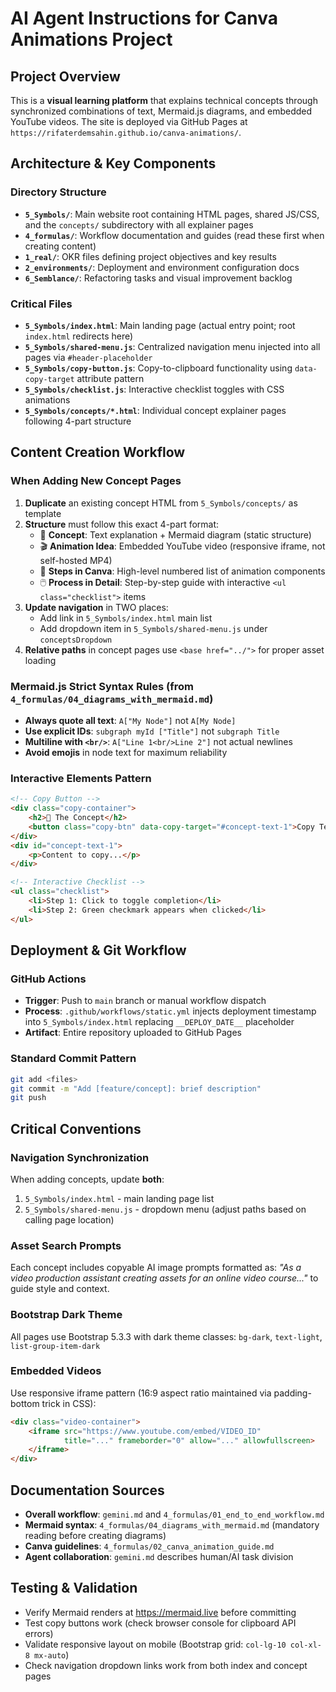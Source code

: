 # AI Agent Instructions for Canva Animations Project

## Project Overview
This is a **visual learning platform** that explains technical concepts through synchronized combinations of text, Mermaid.js diagrams, and embedded YouTube videos. The site is deployed via GitHub Pages at `https://rifaterdemsahin.github.io/canva-animations/`.

## Architecture & Key Components

### Directory Structure
- **`5_Symbols/`**: Main website root containing HTML pages, shared JS/CSS, and the `concepts/` subdirectory with all explainer pages
- **`4_formulas/`**: Workflow documentation and guides (read these first when creating content)
- **`1_real/`**: OKR files defining project objectives and key results
- **`2_environments/`**: Deployment and environment configuration docs
- **`6_Semblance/`**: Refactoring tasks and visual improvement backlog

### Critical Files
- **`5_Symbols/index.html`**: Main landing page (actual entry point; root `index.html` redirects here)
- **`5_Symbols/shared-menu.js`**: Centralized navigation menu injected into all pages via `#header-placeholder`
- **`5_Symbols/copy-button.js`**: Copy-to-clipboard functionality using `data-copy-target` attribute pattern
- **`5_Symbols/checklist.js`**: Interactive checklist toggles with CSS animations
- **`5_Symbols/concepts/*.html`**: Individual concept explainer pages following 4-part structure

## Content Creation Workflow

### When Adding New Concept Pages
1. **Duplicate** an existing concept HTML from `5_Symbols/concepts/` as template
2. **Structure** must follow this exact 4-part format:
   - 🧠 **Concept**: Text explanation + Mermaid diagram (static structure)
   - 🎬 **Animation Idea**: Embedded YouTube video (responsive iframe, not self-hosted MP4)
   - 📝 **Steps in Canva**: High-level numbered list of animation components
   - 🖱️ **Process in Detail**: Step-by-step guide with interactive `<ul class="checklist">` items
3. **Update navigation** in TWO places:
   - Add link in `5_Symbols/index.html` main list
   - Add dropdown item in `5_Symbols/shared-menu.js` under `conceptsDropdown`
4. **Relative paths** in concept pages use `<base href="../">` for proper asset loading

### Mermaid.js Strict Syntax Rules (from `4_formulas/04_diagrams_with_mermaid.md`)
- **Always quote all text**: `A["My Node"]` not `A[My Node]`
- **Use explicit IDs**: `subgraph myId ["Title"]` not `subgraph Title`
- **Multiline with `<br/>`**: `A["Line 1<br/>Line 2"]` not actual newlines
- **Avoid emojis** in node text for maximum reliability

### Interactive Elements Pattern
```html
<!-- Copy Button -->
<div class="copy-container">
    <h2>🧠 The Concept</h2>
    <button class="copy-btn" data-copy-target="#concept-text-1">Copy Text</button>
</div>
<div id="concept-text-1">
    <p>Content to copy...</p>
</div>

<!-- Interactive Checklist -->
<ul class="checklist">
    <li>Step 1: Click to toggle completion</li>
    <li>Step 2: Green checkmark appears when clicked</li>
</ul>
```

## Deployment & Git Workflow

### GitHub Actions
- **Trigger**: Push to `main` branch or manual workflow dispatch
- **Process**: `.github/workflows/static.yml` injects deployment timestamp into `5_Symbols/index.html` replacing `__DEPLOY_DATE__` placeholder
- **Artifact**: Entire repository uploaded to GitHub Pages

### Standard Commit Pattern
```bash
git add <files>
git commit -m "Add [feature/concept]: brief description"
git push
```

## Critical Conventions

### Navigation Synchronization
When adding concepts, update **both**:
1. `5_Symbols/index.html` - main landing page list
2. `5_Symbols/shared-menu.js` - dropdown menu (adjust paths based on calling page location)

### Asset Search Prompts
Each concept includes copyable AI image prompts formatted as: *"As a video production assistant creating assets for an online video course..."* to guide style and context.

### Bootstrap Dark Theme
All pages use Bootstrap 5.3.3 with dark theme classes: `bg-dark`, `text-light`, `list-group-item-dark`

### Embedded Videos
Use responsive iframe pattern (16:9 aspect ratio maintained via padding-bottom trick in CSS):
```html
<div class="video-container">
    <iframe src="https://www.youtube.com/embed/VIDEO_ID" 
            title="..." frameborder="0" allow="..." allowfullscreen>
    </iframe>
</div>
```

## Documentation Sources
- **Overall workflow**: `gemini.md` and `4_formulas/01_end_to_end_workflow.md`
- **Mermaid syntax**: `4_formulas/04_diagrams_with_mermaid.md` (mandatory reading before creating diagrams)
- **Canva guidelines**: `4_formulas/02_canva_animation_guide.md`
- **Agent collaboration**: `gemini.md` describes human/AI task division

## Testing & Validation
- Verify Mermaid renders at https://mermaid.live before committing
- Test copy buttons work (check browser console for clipboard API errors)
- Validate responsive layout on mobile (Bootstrap grid: `col-lg-10 col-xl-8 mx-auto`)
- Check navigation dropdown links work from both index and concept pages
